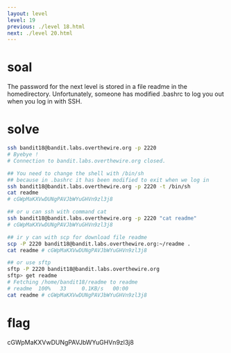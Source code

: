 ```yaml
---
layout: level
level: 19
previous: ./level 18.html
next: ./level 20.html
---
```


# soal
The password for the next level is stored in a file readme in the homedirectory. Unfortunately, someone has modified .bashrc to log you out when you log in with SSH.

# solve
```bash
ssh bandit18@bandit.labs.overthewire.org -p 2220
# Byebye !
# Connection to bandit.labs.overthewire.org closed.

## You need to change the shell with /bin/sh
## because in .bashrc it has been modified to exit when we log in
ssh bandit18@bandit.labs.overthewire.org -p 2220 -t /bin/sh 
cat readme  
# cGWpMaKXVwDUNgPAVJbWYuGHVn9zl3j8

## or u can ssh with command cat
ssh bandit18@bandit.labs.overthewire.org -p 2220 "cat readme"
# cGWpMaKXVwDUNgPAVJbWYuGHVn9zl3j8

## ir y can with scp for download file readme
scp -P 2220 bandit18@bandit.labs.overthewire.org:~/readme .
cat readme # cGWpMaKXVwDUNgPAVJbWYuGHVn9zl3j8

## or use sftp
sftp -P 2220 bandit18@bandit.labs.overthewire.org
sftp> get readme
# Fetching /home/bandit18/readme to readme
# readme  100%   33     0.1KB/s   00:00 
cat readme # cGWpMaKXVwDUNgPAVJbWYuGHVn9zl3j8
```

# flag
cGWpMaKXVwDUNgPAVJbWYuGHVn9zl3j8
